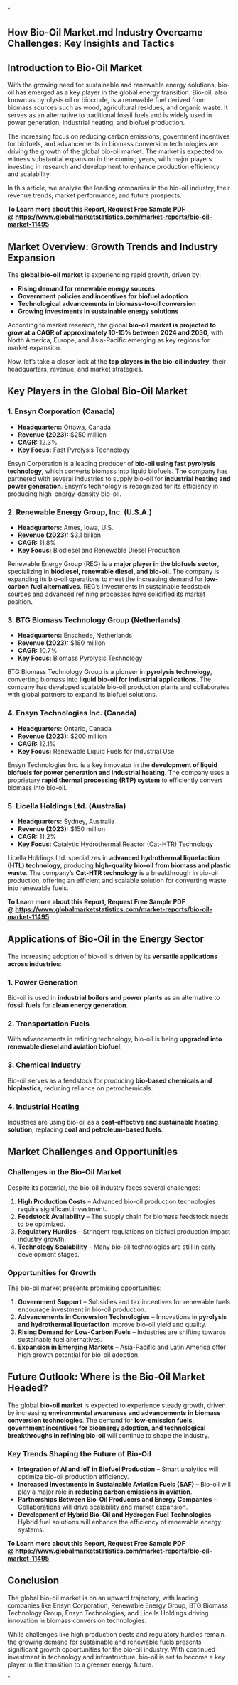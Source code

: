 "<h2><strong>How Bio-Oil Market.md Industry Overcame Challenges: Key Insights and Tactics</strong></h2><h2><strong>Introduction to Bio-Oil Market</strong></h2>
<p data-start=""213"" data-end=""672"">With the growing need for sustainable and renewable energy solutions, bio-oil has emerged as a key player in the global energy transition. Bio-oil, also known as pyrolysis oil or biocrude, is a renewable fuel derived from biomass sources such as wood, agricultural residues, and organic waste. It serves as an alternative to traditional fossil fuels and is widely used in power generation, industrial heating, and biofuel production.</p>
<p data-start=""674"" data-end=""1059"">The increasing focus on reducing carbon emissions, government incentives for biofuels, and advancements in biomass conversion technologies are driving the growth of the global bio-oil market. The market is expected to witness substantial expansion in the coming years, with major players investing in research and development to enhance production efficiency and scalability.</p>
<p data-start=""1061"" data-end=""1205"">In this article, we analyze the leading companies in the bio-oil industry, their revenue trends, market performance, and future prospects.</p>
<p data-start=""1061"" data-end=""1205""><strong>To Learn more about this Report, Request Free Sample PDF @&nbsp;<a href=""https://www.globalmarketstatistics.com/market-reports/bio-oil-market-11495"">https://www.globalmarketstatistics.com/market-reports/bio-oil-market-11495</a></strong></p>
<h2 data-start=""1212"" data-end=""1274""><strong data-start=""1215"" data-end=""1272"">Market Overview: Growth Trends and Industry Expansion</strong></h2>
<p data-start=""1276"" data-end=""1348"">The <strong data-start=""1280"" data-end=""1305"">global bio-oil market</strong> is experiencing rapid growth, driven by:</p>
<ul data-start=""1350"" data-end=""1588"">
<li data-start=""1350"" data-end=""1400""><strong data-start=""1352"" data-end=""1398"">Rising demand for renewable energy sources</strong></li>
<li data-start=""1401"" data-end=""1464""><strong data-start=""1403"" data-end=""1462"">Government policies and incentives for biofuel adoption</strong></li>
<li data-start=""1465"" data-end=""1528""><strong data-start=""1467"" data-end=""1526"">Technological advancements in biomass-to-oil conversion</strong></li>
<li data-start=""1529"" data-end=""1588""><strong data-start=""1531"" data-end=""1586"">Growing investments in sustainable energy solutions</strong></li>
</ul>
<p data-start=""1590"" data-end=""1820"">According to market research, the global <strong data-start=""1631"" data-end=""1726"">bio-oil market is projected to grow at a CAGR of approximately 10-15% between 2024 and 2030</strong>, with North America, Europe, and Asia-Pacific emerging as key regions for market expansion.</p>
<p data-start=""1822"" data-end=""1953"">Now, let&rsquo;s take a closer look at the <strong data-start=""1859"" data-end=""1898"">top players in the bio-oil industry</strong>, their headquarters, revenue, and market strategies.</p>
<h2 data-start=""1960"" data-end=""2009""><strong data-start=""1963"" data-end=""2007"">Key Players in the Global Bio-Oil Market</strong></h2>
<h3 data-start=""2011"" data-end=""2050""><strong data-start=""2015"" data-end=""2048"">1. Ensyn Corporation (Canada)</strong></h3>
<ul data-start=""2052"" data-end=""2190"">
<li data-start=""2052"" data-end=""2088""><strong data-start=""2054"" data-end=""2071"">Headquarters:</strong> Ottawa, Canada</li>
<li data-start=""2089"" data-end=""2125""><strong data-start=""2091"" data-end=""2110"">Revenue (2023):</strong> $250 million</li>
<li data-start=""2126"" data-end=""2145""><strong data-start=""2128"" data-end=""2137"">CAGR:</strong> 12.3%</li>
<li data-start=""2146"" data-end=""2190""><strong data-start=""2148"" data-end=""2162"">Key Focus:</strong> Fast Pyrolysis Technology</li>
</ul>
<p data-start=""2192"" data-end=""2537"">Ensyn Corporation is a leading producer of <strong data-start=""2235"" data-end=""2278"">bio-oil using fast pyrolysis technology</strong>, which converts biomass into liquid biofuels. The company has partnered with several industries to supply bio-oil for <strong data-start=""2397"" data-end=""2440"">industrial heating and power generation</strong>. Ensyn&rsquo;s technology is recognized for its efficiency in producing high-energy-density bio-oil.</p>
<h3 data-start=""2544"" data-end=""2594""><strong data-start=""2548"" data-end=""2592"">2. Renewable Energy Group, Inc. (U.S.A.)</strong></h3>
<ul data-start=""2596"" data-end=""2752"">
<li data-start=""2596"" data-end=""2634""><strong data-start=""2598"" data-end=""2615"">Headquarters:</strong> Ames, Iowa, U.S.</li>
<li data-start=""2635"" data-end=""2671""><strong data-start=""2637"" data-end=""2656"">Revenue (2023):</strong> $3.1 billion</li>
<li data-start=""2672"" data-end=""2691""><strong data-start=""2674"" data-end=""2683"">CAGR:</strong> 11.8%</li>
<li data-start=""2692"" data-end=""2752""><strong data-start=""2694"" data-end=""2708"">Key Focus:</strong> Biodiesel and Renewable Diesel Production</li>
</ul>
<p data-start=""2754"" data-end=""3128"">Renewable Energy Group (REG) is a <strong data-start=""2788"" data-end=""2827"">major player in the biofuels sector</strong>, specializing in <strong data-start=""2845"" data-end=""2889"">biodiesel, renewable diesel, and bio-oil</strong>. The company is expanding its bio-oil operations to meet the increasing demand for <strong data-start=""2973"" data-end=""3005"">low-carbon fuel alternatives</strong>. REG&rsquo;s investments in sustainable feedstock sources and advanced refining processes have solidified its market position.</p>
<h3 data-start=""3135"" data-end=""3190""><strong data-start=""3139"" data-end=""3188"">3. BTG Biomass Technology Group (Netherlands)</strong></h3>
<ul data-start=""3192"" data-end=""3340"">
<li data-start=""3192"" data-end=""3235""><strong data-start=""3194"" data-end=""3211"">Headquarters:</strong> Enschede, Netherlands</li>
<li data-start=""3236"" data-end=""3272""><strong data-start=""3238"" data-end=""3257"">Revenue (2023):</strong> $180 million</li>
<li data-start=""3273"" data-end=""3292""><strong data-start=""3275"" data-end=""3284"">CAGR:</strong> 10.7%</li>
<li data-start=""3293"" data-end=""3340""><strong data-start=""3295"" data-end=""3309"">Key Focus:</strong> Biomass Pyrolysis Technology</li>
</ul>
<p data-start=""3342"" data-end=""3618"">BTG Biomass Technology Group is a pioneer in <strong data-start=""3387"" data-end=""3411"">pyrolysis technology</strong>, converting biomass into <strong data-start=""3437"" data-end=""3483"">liquid bio-oil for industrial applications</strong>. The company has developed scalable bio-oil production plants and collaborates with global partners to expand its biofuel solutions.</p>
<h3 data-start=""3625"" data-end=""3670""><strong data-start=""3629"" data-end=""3668"">4. Ensyn Technologies Inc. (Canada)</strong></h3>
<ul data-start=""3672"" data-end=""3827"">
<li data-start=""3672"" data-end=""3709""><strong data-start=""3674"" data-end=""3691"">Headquarters:</strong> Ontario, Canada</li>
<li data-start=""3710"" data-end=""3746""><strong data-start=""3712"" data-end=""3731"">Revenue (2023):</strong> $200 million</li>
<li data-start=""3747"" data-end=""3766""><strong data-start=""3749"" data-end=""3758"">CAGR:</strong> 12.1%</li>
<li data-start=""3767"" data-end=""3827""><strong data-start=""3769"" data-end=""3783"">Key Focus:</strong> Renewable Liquid Fuels for Industrial Use</li>
</ul>
<p data-start=""3829"" data-end=""4078"">Ensyn Technologies Inc. is a key innovator in the <strong data-start=""3879"" data-end=""3957"">development of liquid biofuels for power generation and industrial heating</strong>. The company uses a proprietary <strong data-start=""3990"" data-end=""4031"">rapid thermal processing (RTP) system</strong> to efficiently convert biomass into bio-oil.</p>
<h3 data-start=""4085"" data-end=""4131""><strong data-start=""4089"" data-end=""4129"">5. Licella Holdings Ltd. (Australia)</strong></h3>
<ul data-start=""4133"" data-end=""4300"">
<li data-start=""4133"" data-end=""4172""><strong data-start=""4135"" data-end=""4152"">Headquarters:</strong> Sydney, Australia</li>
<li data-start=""4173"" data-end=""4209""><strong data-start=""4175"" data-end=""4194"">Revenue (2023):</strong> $150 million</li>
<li data-start=""4210"" data-end=""4229""><strong data-start=""4212"" data-end=""4221"">CAGR:</strong> 11.2%</li>
<li data-start=""4230"" data-end=""4300""><strong data-start=""4232"" data-end=""4246"">Key Focus:</strong> Catalytic Hydrothermal Reactor (Cat-HTR) Technology</li>
</ul>
<p data-start=""4302"" data-end=""4629"">Licella Holdings Ltd. specializes in <strong data-start=""4339"" data-end=""4394"">advanced hydrothermal liquefaction (HTL) technology</strong>, producing <strong data-start=""4406"" data-end=""4461"">high-quality bio-oil from biomass and plastic waste</strong>. The company&rsquo;s <strong data-start=""4477"" data-end=""4499"">Cat-HTR technology</strong> is a breakthrough in bio-oil production, offering an efficient and scalable solution for converting waste into renewable fuels.</p>
<p data-start=""4302"" data-end=""4629""><strong>To Learn more about this Report, Request Free Sample PDF @&nbsp;<a href=""https://www.globalmarketstatistics.com/market-reports/bio-oil-market-11495"">https://www.globalmarketstatistics.com/market-reports/bio-oil-market-11495</a></strong></p>
<h2 data-start=""4636"" data-end=""4689""><strong data-start=""4639"" data-end=""4687"">Applications of Bio-Oil in the Energy Sector</strong></h2>
<p data-start=""4691"" data-end=""4790"">The increasing adoption of bio-oil is driven by its <strong data-start=""4743"" data-end=""4787"">versatile applications across industries</strong>:</p>
<h3 data-start=""4792"" data-end=""4821""><strong data-start=""4796"" data-end=""4819"">1. Power Generation</strong></h3>
<p data-start=""4822"" data-end=""4953"">Bio-oil is used in <strong data-start=""4841"" data-end=""4880"">industrial boilers and power plants</strong> as an alternative to <strong data-start=""4902"" data-end=""4918"">fossil fuels</strong> for <strong data-start=""4923"" data-end=""4950"">clean energy generation</strong>.</p>
<h3 data-start=""4955"" data-end=""4988""><strong data-start=""4959"" data-end=""4986"">2. Transportation Fuels</strong></h3>
<p data-start=""4989"" data-end=""5106"">With advancements in refining technology, bio-oil is being <strong data-start=""5048"" data-end=""5103"">upgraded into renewable diesel and aviation biofuel</strong>.</p>
<h3 data-start=""5108"" data-end=""5138""><strong data-start=""5112"" data-end=""5136"">3. Chemical Industry</strong></h3>
<p data-start=""5139"" data-end=""5262"">Bio-oil serves as a feedstock for producing <strong data-start=""5183"" data-end=""5222"">bio-based chemicals and bioplastics</strong>, reducing reliance on petrochemicals.</p>
<h3 data-start=""5264"" data-end=""5295""><strong data-start=""5268"" data-end=""5293"">4. Industrial Heating</strong></h3>
<p data-start=""5296"" data-end=""5430"">Industries are using bio-oil as a <strong data-start=""5330"" data-end=""5381"">cost-effective and sustainable heating solution</strong>, replacing <strong data-start=""5393"" data-end=""5427"">coal and petroleum-based fuels</strong>.</p>
<h2 data-start=""5437"" data-end=""5481""><strong data-start=""5440"" data-end=""5479"">Market Challenges and Opportunities</strong></h2>
<h3 data-start=""5483"" data-end=""5525""><strong data-start=""5487"" data-end=""5523"">Challenges in the Bio-Oil Market</strong></h3>
<p data-start=""5526"" data-end=""5597"">Despite its potential, the bio-oil industry faces several challenges:</p>
<ol data-start=""5599"" data-end=""5997"">
<li data-start=""5599"" data-end=""5704""><strong data-start=""5602"" data-end=""5627"">High Production Costs</strong> &ndash; Advanced bio-oil production technologies require significant investment.</li>
<li data-start=""5705"" data-end=""5800""><strong data-start=""5708"" data-end=""5734"">Feedstock Availability</strong> &ndash; The supply chain for biomass feedstock needs to be optimized.</li>
<li data-start=""5801"" data-end=""5898""><strong data-start=""5804"" data-end=""5826"">Regulatory Hurdles</strong> &ndash; Stringent regulations on biofuel production impact industry growth.</li>
<li data-start=""5899"" data-end=""5997""><strong data-start=""5902"" data-end=""5928"">Technology Scalability</strong> &ndash; Many bio-oil technologies are still in early development stages.</li>
</ol>
<h3 data-start=""5999"" data-end=""6033""><strong data-start=""6003"" data-end=""6031"">Opportunities for Growth</strong></h3>
<p data-start=""6034"" data-end=""6088"">The bio-oil market presents promising opportunities:</p>
<ol data-start=""6090"" data-end=""6588"">
<li data-start=""6090"" data-end=""6212""><strong data-start=""6093"" data-end=""6115"">Government Support</strong> &ndash; Subsidies and tax incentives for renewable fuels encourage investment in bio-oil production.</li>
<li data-start=""6213"" data-end=""6357""><strong data-start=""6216"" data-end=""6259"">Advancements in Conversion Technologies</strong> &ndash; Innovations in <strong data-start=""6277"" data-end=""6320"">pyrolysis and hydrothermal liquefaction</strong> improve bio-oil yield and quality.</li>
<li data-start=""6358"" data-end=""6466""><strong data-start=""6361"" data-end=""6399"">Rising Demand for Low-Carbon Fuels</strong> &ndash; Industries are shifting towards sustainable fuel alternatives.</li>
<li data-start=""6467"" data-end=""6588""><strong data-start=""6470"" data-end=""6503"">Expansion in Emerging Markets</strong> &ndash; Asia-Pacific and Latin America offer high growth potential for bio-oil adoption.</li>
</ol>
<h2 data-start=""6595"" data-end=""6655""><strong data-start=""6598"" data-end=""6653"">Future Outlook: Where is the Bio-Oil Market Headed?</strong></h2>
<p data-start=""6657"" data-end=""7005"">The global <strong data-start=""6668"" data-end=""6686"">bio-oil market</strong> is expected to experience steady growth, driven by increasing <strong data-start=""6749"" data-end=""6828"">environmental awareness and advancements in biomass conversion technologies</strong>. The demand for <strong data-start=""6845"" data-end=""6966"">low-emission fuels, government incentives for bioenergy adoption, and technological breakthroughs in refining bio-oil</strong> will continue to shape the industry.</p>
<h3 data-start=""7007"" data-end=""7057""><strong data-start=""7011"" data-end=""7055"">Key Trends Shaping the Future of Bio-Oil</strong></h3>
<ul data-start=""7059"" data-end=""7602"">
<li data-start=""7059"" data-end=""7177""><strong data-start=""7061"" data-end=""7112"">Integration of AI and IoT in Biofuel Production</strong> &ndash; Smart analytics will optimize bio-oil production efficiency.</li>
<li data-start=""7178"" data-end=""7322""><strong data-start=""7180"" data-end=""7241"">Increased Investments in Sustainable Aviation Fuels (SAF)</strong> &ndash; Bio-oil will play a major role in <strong data-start=""7278"" data-end=""7319"">reducing carbon emissions in aviation</strong>.</li>
<li data-start=""7323"" data-end=""7452""><strong data-start=""7325"" data-end=""7388"">Partnerships Between Bio-Oil Producers and Energy Companies</strong> &ndash; Collaborations will drive scalability and market expansion.</li>
<li data-start=""7453"" data-end=""7602""><strong data-start=""7455"" data-end=""7519"">Development of Hybrid Bio-Oil and Hydrogen Fuel Technologies</strong> &ndash; Hybrid fuel solutions will enhance the efficiency of renewable energy systems.</li>
</ul>
<p><strong>To Learn more about this Report, Request Free Sample PDF @&nbsp;<a href=""https://www.globalmarketstatistics.com/market-reports/bio-oil-market-11495"">https://www.globalmarketstatistics.com/market-reports/bio-oil-market-11495</a></strong></p>
<h2 data-start=""7609"" data-end=""7628""><strong data-start=""7612"" data-end=""7626"">Conclusion</strong></h2>
<p data-start=""7630"" data-end=""7890"">The global bio-oil market is on an upward trajectory, with leading companies like Ensyn Corporation, Renewable Energy Group, BTG Biomass Technology Group, Ensyn Technologies, and Licella Holdings driving innovation in biomass conversion technologies.</p>
<p data-start=""7892"" data-end=""8245"" data-is-last-node="""" data-is-only-node="""">While challenges like high production costs and regulatory hurdles remain, the growing demand for sustainable and renewable fuels presents significant growth opportunities for the bio-oil industry. With continued investment in technology and infrastructure, bio-oil is set to become a key player in the transition to a greener energy future.</p>"
	